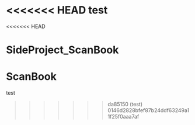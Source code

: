 <<<<<<< HEAD
test
=======
<<<<<<< HEAD
# SideProject_ScanBook
ScanBook
=======
test
>>>>>>> da85150 (test)
>>>>>>> 0146d2828bfef87b24ddf63249a11f25f0aaa7af
